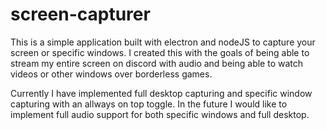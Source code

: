 # screen-capturer
This is a simple application built with electron and nodeJS to capture your screen or specific windows. I created this with the goals of being able to stream my entire screen on discord with audio and being able to watch videos or other windows over borderless games.

Currently I have implemented full desktop capturing and specific window capturing with an allways on top toggle.
In the future I would like to implement full audio support for both specific windows and full desktop.
